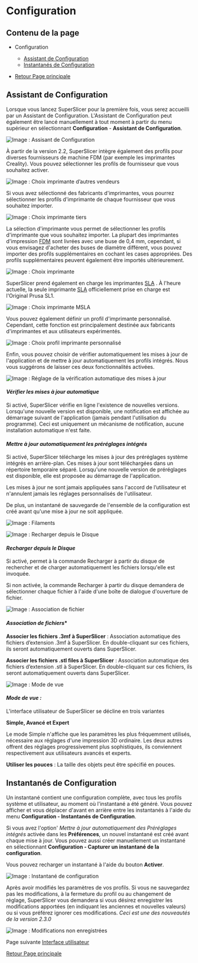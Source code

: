 # Configuration

## Contenu de la page

* Configuration
	* [Assistant de Configuration](#assistant-de-configuration) 
	* [Instantanés de Configuration](#instantanés-de-configuration) 

* [Retour Page principale](../superslicer.md)


## Assistant de Configuration
Lorsque vous lancez SuperSlicer pour la première fois, vous serez accueilli par un Assistant de Configuration. L'Assistant de Configuration peut également être lancé manuellement à tout moment à partir du menu supérieur en sélectionnant **Configuration** - **Assistant de Configuration**.

![Image : Assisant de Configuration](./images/001.jpeg)


À partir de la version 2.2, SuperSlicer intègre également des profils pour diverses fournisseurs de machine FDM (par exemple les imprimantes Creality). Vous pouvez sélectionner les profils de fournisseur que vous souhaitez activer.

![Image : Choix imprimante d’autres vendeurs](./images/002.jpeg)


Si vous avez sélectionné des fabricants d'imprimantes, vous pourrez sélectionner les profils d'imprimante de chaque fournisseur que vous souhaitez importer.

![Image : Choix imprimante tiers](./images/003.jpeg)

La sélection d'imprimante  vous permet de sélectionner les profils d'imprimante que vous souhaitez importer. La plupart des imprimantes d'impression [FDM](../glossary/glossary.md#fused-deposition-modeling-fdm) sont livrées avec une buse de 0,4 mm, cependant, si vous envisagez d'acheter des buses de diamètre différent, vous pouvez importer des profils supplémentaires en cochant les cases appropriées. Des profils supplémentaires peuvent également être importés ultérieurement. 

![Image : Choix imprimante](./images/004.jpeg)

SuperSlicer prend également en charge les imprimantes [SLA](../glossary/glossary.md#sla) . À l'heure actuelle, la seule imprimante  [SLA](../glossary/glossary.md#sla)  officiellement prise en charge est l'Original Prusa SL1. 

![Image : Choix imprimante MSLA](./images/005.jpeg)

Vous pouvez également définir un profil d'imprimante personnalisé. Cependant, cette fonction est principalement destinée aux fabricants d'imprimantes et aux utilisateurs expérimentés.

![Image : Choix profil imprimante personnalisé](./images/006.png)

Enfin, vous pouvez choisir de vérifier automatiquement les mises à jour de l'application et de mettre à jour automatiquement les profils intégrés. Nous vous suggérons de laisser ces deux fonctionnalités activées.

![Image : Réglage de la vérification automatique des mises à jour](./images/007.png)


#### *Vérifier les mises à jour automatique*
Si activé, SuperSlicer vérifie en ligne l'existence de nouvelles versions. Lorsqu'une nouvelle version est disponible, une notification est affichée au démarrage suivant de l'application (jamais pendant l'utilisation du programme). Ceci est uniquement un mécanisme de notification, aucune installation automatique n'est faite.

#### *Mettre à jour automatiquement les préréglages intégrés*
Si activé, SuperSlicer télécharge les mises à jour des préréglages système intégrés en arrière-plan. Ces mises à jour sont téléchargées dans un répertoire temporaire séparé. Lorsqu'une nouvelle version de préréglages est disponible, elle est proposée au démarrage de l'application.

Les mises à jour ne sont jamais appliquées sans l'accord de l’utilisateur et n'annulent jamais les réglages personnalisés de l'utilisateur.

De plus, un instantané de sauvegarde de l'ensemble de la configuration est créé avant qu'une mise à jour ne soit appliquée.

![Image : Filaments](./images/008.jpeg)


![Image : Recharger depuis le Disque](./images/009.png)


#### *Recharger depuis le Disque*
Si activé, permet à la commande Recharger à partir du disque de rechercher et de charger automatiquement les fichiers lorsqu'elle est invoquée.

Si non activée, la commande Recharger à partir du disque demandera de sélectionner chaque fichier à l'aide d'une boîte de dialogue d'ouverture de fichier.

![Image : Association de fichier](./images/010.png)


#### *Association de fichiers**

**Associer les fichiers  .3mf à SuperSlicer** : Association automatique des fichiers d’extension .3mf à SuperSlicer. En double-cliquant sur ces fichiers, ils seront automatiquement ouverts dans SuperSlicer.

**Associer les fichiers .stl files à SuperSlicer** : Association automatique des fichiers d’extension .stl à SuperSlicer. En double-cliquant sur ces fichiers, ils seront automatiquement ouverts dans SuperSlicer.

![Image : Mode de vue](./images/011.png)

#### *Mode de vue :*
L'interface utilisateur de SuperSlicer se décline en trois variantes

**Simple, Avancé et Expert** 

Le mode Simple n'affiche que les paramètres les plus fréquemment utilisés, nécessaire aux réglages d'une impression 3D ordinaire. Les deux autres offrent des réglages progressivement plus sophistiqués, ils conviennent respectivement aux utilisateurs avancés et experts.

**Utiliser les pouces** : La taille des objets peut être spécifié en pouces.

## Instantanés de Configuration
Un instantané contient une configuration complète, avec tous les profils système et utilisateur, au moment où l'instantané a été généré. Vous pouvez afficher et vous déplacer d'avant en arrière entre les instantanés à l'aide du menu **Configuration - Instantanés de Configuration**.

Si vous avez l'option' *Mettre à jour automatiquement des Préréglages intégrés* activée dans les **Préférences**, un nouvel instantané est créé avant chaque mise à jour. Vous pouvez aussi créer manuellement un instantané en sélectionnant **Configuration - Capturer un instantané de la configuration**.

Vous pouvez recharger un instantané à l'aide du bouton **Activer**.

![Image : Instantané de configuration](./images/012.png)


Après avoir modifiés les paramètres de vos profils. Si vous ne sauvegardez pas les modifications, à la fermeture du profil ou au changement de réglage, SuperSlicer vous demandera si vous désirez enregistrer les modifications apportées (en indiquant les anciennes et nouvelles valeurs) ou si vous préférez ignorer ces modifications. *Ceci est une des nouveautés de la version 2.3.0*

![Image : Modifications non enregistrées](./images/013.jpeg)


Page suivante  [Interface utilisateur](../user_interface/user_interface.md)

[Retour Page principale](../superslicer.md)

